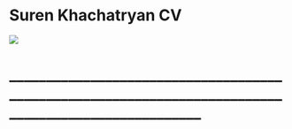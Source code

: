 #                   Suren Khachatryan CV
![](https://github.com/SurenKhachatryan/Suren-Khachatryan-CV/blob/master/Suren%20Khachatryan%20CV.png)
# ____________________________________________________________________________________________________

